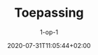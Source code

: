 ---
title: "Toepassing"
subtitle: "1-op-1"
description: "  "
banner: /images/1-on-1-hero.jpg
icon: /icons/one-on-one.png
date: 2020-07-31T11:05:44+02:00
layout: single
weight: 2
---